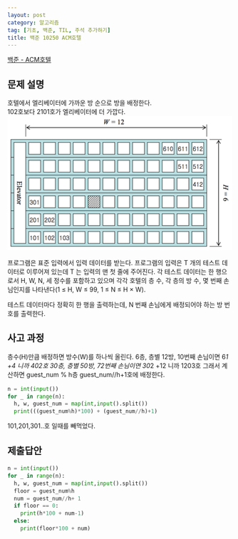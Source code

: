 ```yaml
---
layout: post
category: 알고리즘
tag: [기초, 백준, TIL, 주석 추가하기]
title: 백준 10250 ACM호텔
---
```


[백준 - ACM호텔](https://www.acmicpc.net/problem/10250) 

## 문제 설명

호텔에서 엘리베이터에 가까운 방 순으로 방을 배정한다.  
102호보다 2101호가 엘리베이터에 더 가깝다. 
<img src = "../public/img/hotel.png">

프로그램은 표준 입력에서 입력 데이터를 받는다. 프로그램의 입력은 T 개의 테스트 데이터로 이루어져 있는데 T 는 입력의 맨 첫 줄에 주어진다. 각 테스트 데이터는 한 행으로서 H, W, N, 세 정수를 포함하고 있으며 각각 호텔의 층 수, 각 층의 방 수, 몇 번째 손님인지를 나타낸다(1 ≤ H, W ≤ 99, 1 ≤ N ≤ H × W).

테스트 데이터마다 정확히 한 행을 출력하는데, N 번째 손님에게 배정되어야 하는 방 번호를 출력한다.

## 사고 과정

층수(H)만큼 배정하면 방수(W)를 하나씩 올린다.
6층, 층별 12방, 10번째 손님이면 6*1 +4 니까 402호
30층, 층별 50방, 72번째 손님이면 30*2 +12 니까 1203호
그래서 계산하면 guest_num % h층 guest_num//h+1호에 배정한다. 

```python
n = int(input())
for _ in range(n):
  h, w, guest_num = map(int,input().split()) 
  print(((guest_num%h)*100) + (guest_num//h)+1)
```

101,201,301..호 일때를 빼먹었다.

## 제출답안

```python
n = int(input())
for _ in range(n):
  h, w, guest_num = map(int,input().split())
  floor = guest_num%h
  num = guest_num//h+ 1
  if floor == 0:
    print(h*100 + num-1)  
  else:
    print(floor*100 + num)
```
